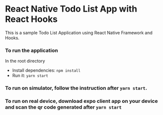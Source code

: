 # React Native Todo List App with React Hooks

This is a sample Todo List Application using React Native Framework and Hooks.

### To run the application
In the root directory
* Install dependencies: `npm install`
* Run it: `yarn start`

### To run on simulator, follow the instruction after `yarn start`.
### To run on real device, download expo client app on your device and scan the qr code generated after `yarn start`
